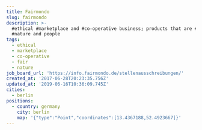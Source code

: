 ```yaml
---
title: Fairmondo
slug: fairmondo
description: >-
  #ethical #marketplace and #co-operative business; products that are #fair to
  #nature and people
tags:
  - ethical
  - marketplace
  - co-operative
  - fair
  - nature
job_board_url: 'https://info.fairmondo.de/stellenausschreibungen/'
created_at: '2017-06-28T20:23:35.756Z'
updated_at: '2019-06-16T10:36:09.745Z'
cities:
  - berlin
positions:
  - country: germany
    city: berlin
    map: '{"type":"Point","coordinates":[13.4367188,52.4923667]}'
---
```


